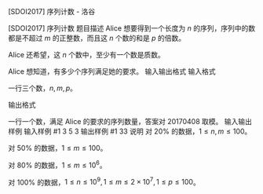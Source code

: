 



[SDOI2017] 序列计数 - 洛谷














[SDOI2017] 序列计数
题目描述
Alice 想要得到一个长度为 $n$ 的序列，序列中的数都是不超过 $m$ 的正整数，而且这 $n$ 个数的和是 $p$ 的倍数。

Alice 还希望，这 $n$ 个数中，至少有一个数是质数。

Alice 想知道，有多少个序列满足她的要求。
输入输出格式
输入格式

一行三个数，$n,m,p$。

输出格式

一行一个数，满足 Alice 的要求的序列数量，答案对 $20170408$ 取模。
输入输出样例
输入样例 #1
3 5 3
输出样例 #1
33
说明
对 $20\%$ 的数据，$1\leq n,m\leq100$。


对 $50\%$ 的数据，$1\leq m \leq 100$。


对 $80\%$ 的数据，$1\leq m\leq 10^6$。


对 $100\%$ 的数据，$1\leq n \leq 10^9,1\leq m \leq 2\times 10^7,1\leq p\leq 100$。






